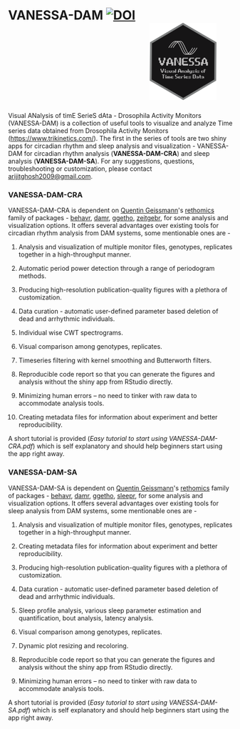 # VANESSA-DAM [![DOI](https://zenodo.org/badge/326950938.svg)](https://zenodo.org/badge/latestdoi/326950938)&nbsp;&nbsp;&nbsp;&nbsp;&nbsp;&nbsp;&nbsp;&nbsp;&nbsp;&nbsp;&nbsp;&nbsp;&nbsp;&nbsp;&nbsp;&nbsp;&nbsp;&nbsp;&nbsp;&nbsp;&nbsp;&nbsp;&nbsp;&nbsp;&nbsp;&nbsp;&nbsp;&nbsp;&nbsp;&nbsp;&nbsp;&nbsp;&nbsp;&nbsp;&nbsp;&nbsp;&nbsp;&nbsp;&nbsp;&nbsp;&nbsp;&nbsp;&nbsp;&nbsp;&nbsp;&nbsp;&nbsp;&nbsp;<img src="VANESSA-DAM-CRA/VANESSA hex.png" alt="VANESSA hex" width="150" />

Visual ANalysis of timE SerieS dAta - Drosophila Activity Monitors (VANESSA-DAM) is a collection of useful tools to visualize and analyze Time series data obtained from Drosophila Activity Monitors (https://www.trikinetics.com/). The first in the series of tools are two shiny apps for circadian rhythm and sleep analysis and visualization - VANESSA-DAM for circadian rhythm analysis (**VANESSA-DAM-CRA**) and sleep analysis (**VANESSA-DAM-SA**). For any suggestions, questions, troubleshooting or customization, please contact arijitghosh2009@gmail.com.

### **VANESSA-DAM-CRA**

VANESSA-DAM-CRA is dependent on [Quentin Geissmann](https://github.com/qgeissmann)'s [rethomics](https://github.com/rethomics) family of packages - [behavr](https://github.com/rethomics/behavr), [damr](https://github.com/rethomics/damr), [ggetho](https://github.com/rethomics/ggetho), [zeitgebr](https://github.com/rethomics/zeitgebr), for some analysis and visualization options. It offers several advantages over existing tools for circadian rhythm analysis from DAM systems, some mentionable ones are - 

1. Analysis and visualization of multiple monitor files, genotypes, replicates together in a high-throughput manner.

2. Automatic period power detection through a range of periodogram methods.

3. Producing high-resolution publication-quality figures with a plethora of customization.

4. Data curation - automatic user-defined parameter based deletion of dead and arrhythmic individuals.

5. Individual wise CWT spectrograms.

6. Visual comparison among genotypes, replicates.

7. Timeseries filtering with kernel smoothing and Butterworth filters.

8. Reproducible code report so that you can generate the figures and analysis without the shiny app from RStudio directly.

9. Minimizing human errors – no need to tinker with raw data to accommodate analysis tools.

10. Creating metadata files for information about experiment and better reproducibility.

A short tutorial is provided (*Easy tutorial to start using VANESSA-DAM-CRA.pdf*) which is self explanatory and should help beginners start using the app right away.

### **VANESSA-DAM-SA**

VANESSA-DAM-SA is dependent on [Quentin Geissmann](https://github.com/qgeissmann)'s [rethomics](https://github.com/rethomics) family of packages - [behavr](https://github.com/rethomics/behavr), [damr](https://github.com/rethomics/damr), [ggetho](https://github.com/rethomics/ggetho), [sleepr](https://github.com/rethomics/sleepr), for some analysis and visualization options. It offers several advantages over existing tools for sleep analysis from DAM systems, some mentionable ones are - 

1. Analysis and visualization of multiple monitor files, genotypes, replicates together in a high-throughput manner.

2. Creating metadata files for information about experiment and better reproducibility.

3. Producing high-resolution publication-quality figures with a plethora of customization.

4. Data curation - automatic user-defined parameter based deletion of dead and arrhythmic individuals.

5. Sleep profile analysis, various sleep parameter estimation and quantification, bout analysis, latency analysis.

6. Visual comparison among genotypes, replicates.

7. Dynamic plot resizing and recoloring.

8. Reproducible code report so that you can generate the figures and analysis without the shiny app from RStudio directly.

9. Minimizing human errors – no need to tinker with raw data to accommodate analysis tools.

A short tutorial is provided (*Easy tutorial to start using VANESSA-DAM-SA.pdf*) which is self explanatory and should help beginners start using the app right away.
